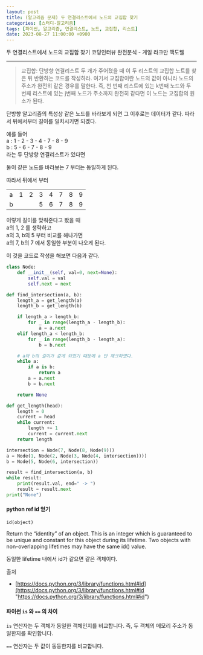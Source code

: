 ```yaml
---
layout: post
title: (알고리즘 문제) 두 연결리스트에서 노드의 교집합 찾기
categories: [스터디-알고리즘]
tags: [파이썬, 알고리즘, 연결리스트, 노드, 교집합, 리스트]
date: 2023-08-27 11:00:00 +0900
---
```


두 연결리스트에서 노드의 교집합 찾기
코딩인터뷰 완전분석 - 게일 라크만 맥도웰

---

> 교집합: 단방향 연결리스트 두 개가 주어졌을 때 이 두 리스트의 교집합 노트를 찾은 뒤 반환하는 코드를 작성하라. 여기서 교집합이란 노드의 값이 아니라 노드의 주소가 완전히 같은 경우를 말한다. 즉, 천 번째 리스트에 있는 k번째 노드와 두 번째 리스트에 있는 j번째 노드가 주소까지 완전히 같다면 이 노드는 교집합의 원소가 된다.

단방향 알고리즘의 특성상 같은 노드를 바라보게 되면 그 이후로는 데이터가 같다.
따라서 뒤에서부터 길이를 일치시키면 되겠다.

예를 들어  
a : 1 - 2 - 3 - 4 - 7 - 8 - 9  
b : 5 - 6 - 7 - 8 - 9  
라는 두 단방향 연결리스트가 있다면

둘이 같은 노드를 바라보는 7 부터는 동일하게 된다.

따라서 뒤에서 부터

|     |     |     |     |     |     |     |     |
| --- | --- | --- | --- | --- | --- | --- | --- |
| a   | 1   | 2   | 3   | 4   | 7   | 8   | 9   |
| b   |     |     | 5   | 6   | 7   | 8   | 9   |

이렇게 길이를 맞춰준다고 봤을 때  
a의 1, 2 를 생략하고  
a의 3, b의 5 부터 비교를 해나가면  
a의 7, b의 7 에서 동일한 부분이 나오게 된다.

이 것을 코드로 작성을 해보면 다음과 같다.

```python
class Node:
    def __init__(self, val=0, next=None):
        self.val = val
        self.next = next

def find_intersection(a, b):
    length_a = get_length(a)
    length_b = get_length(b)

    if length_a > length_b:
        for _ in range(length_a - length_b):
            a = a.next
    elif length_a < length_b:
        for _ in range(length_b - length_a):
            b = b.next

    # a와 b의 길이가 같게 되었기 때문에 a 만 체크하였다.
    while a:
        if a is b:
            return a
        a = a.next
        b = b.next

    return None

def get_length(head):
    length = 0
    current = head
    while current:
        length += 1
        current = current.next
    return length

intersection = Node(7, Node(8, Node(9)))
a = Node(1, Node(2, Node(3, Node(4, intersection))))
b = Node(5, Node(6, intersection))

result = find_intersection(a, b)
while result:
    print(result.val, end=" -> ")
    result = result.next
print("None")
```

#### python ref id 얻기

```
id(object)
```

Return the “identity” of an object. This is an integer which is guaranteed to be unique and constant for this object during its lifetime. Two objects with non-overlapping lifetimes may have the same id() value.

동일한 lifetime 내에서 id가 같으면 같은 객체이다.

출처

- [https://docs.python.org/3/library/functions.html#id](https://docs.python.org/3/library/functions.html#id "https://docs.python.org/3/library/functions.html#id")

#### 파이썬 `is` 와 `==` 의 차이

`is` 연산자는 두 객체가 동일한 객체인지를 비교합니다. 즉, 두 객체의 메모리 주소가 동일한지를 확인합니다.

`==` 연산자는 두 값이 동등한지를 비교합니다.

